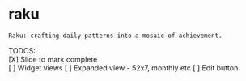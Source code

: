 # raku

```
Raku: crafting daily patterns into a mosaic of achievement.
```

TODOS:  
[X] Slide to mark complete  
[ ] Widget views 
[ ] Expanded view - 52x7, monthly etc 
[ ] Edit button 
